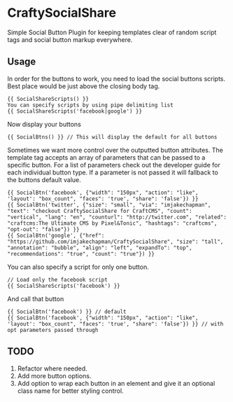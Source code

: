 CraftySocialShare
================

Simple Social Button Plugin for keeping templates clear of random script tags and social button markup everywhere.


## Usage

In order for the buttons to work, you need to load the social buttons scripts. Best place would be just above the closing body tag.

    {{ SocialShareScripts() }}
    You can specify scripts by using pipe delimiting list
    {{ SocialShareScripts('facebook|google') }}
    

Now display your buttons

    {{ SocialBtns() }} // This will display the default for all buttons
    
Sometimes we want more control over the outputted button attributes.
The template tag accepts an array of parameters that can be passed to a specific button.
For a list of parameters check out the developer guide for each individual button type. If a parameter is not passed it will fallback to the buttons default value.

    {{ SocialBtn('facebook', {"width": "150px", "action": "like", 'layout': "box_count", "faces": 'true', "share": 'false'}) }}
    {{ SocialBtn('twitter', {"size": "small", "via": "imjakechapman", "text": "checkout CraftySocialShare for CraftCMS", "count": "vertical", "lang": "en", "counturl": "http://twitter.com", "related": "craftcms:The Ultimate CMS by Pixel&Tonic", "hashtags": "craftcms", "opt-out": "false"}) }}
    {{ SocialBtn('google', {"href": "https://github.com/imjakechapman/CraftySocialShare", "size": "tall", "annotation": "bubble", "align": "left", "expandTo": "top", "recommendations": "true", "count": "true"}) }}
    
    
You can also specify a script for only one button.

    // Load only the facebook script 
    {{ SocialShareScripts('facebook') }}
    
And call that button

    {{ SocialBtn('facebook') }} // default
    {{ SocialBtn('facebook', {"width": "150px", "action": "like", 'layout': "box_count", "faces": 'true', "share": 'false'}) }} // with opt parameters passed through


## TODO
1. Refactor where needed.
2. Add more button options.
3. Add option to wrap each button in an element and give it an optional class name for better styling control.
